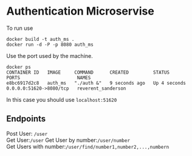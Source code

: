 # Authentication Microservise

To run use
```
docker build -t auth_ms .
docker run -d -P -p 8080 auth_ms
```
Use the port used by the machine.
```
docker ps
CONTAINER ID   IMAGE     COMMAND      CREATED         STATUS         PORTS                     NAMES
e8bc6917d2c8   auth_ms   "./auth &"   9 seconds ago   Up 4 seconds   0.0.0.0:51620->8080/tcp   reverent_sanderson
```
In this case you should use ```localhost:51620```

## Endpoints

Post User: ```/user``` \
Get User:```/user```
Get User by number:```/user/number```\
Get Users with number:```/user/find/number1,number2,...,numbern```
